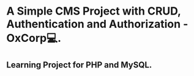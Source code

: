 # A Simple CMS Project with CRUD, Authentication and Authorization - OxCorp💻.
## Learning Project for PHP and MySQL.
